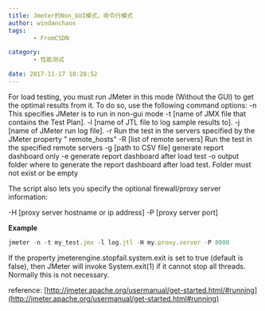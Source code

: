```yaml
---
title: Jmeter的Non_GUI模式，命令行模式
author: windanchaos
tags: 
       - FromCSDN

category: 
       - 性能测试

date: 2017-11-17 10:28:52
---
```

For load testing, you must run JMeter in this mode (Without the GUI) to get the optimal results from it. To do so, use the following command options:
-n This specifies JMeter is to run in non-gui mode -t [name of JMX file that contains the Test Plan]. -l [name of JTL file to log sample results to]. -j [name of JMeter run log file]. -r Run the test in the servers specified by the JMeter property " remote_hosts" -R [list of remote servers] Run the test in the specified remote servers -g [path to CSV file] generate report dashboard only -e generate report dashboard after load test -o output folder where to generate the report dashboard after load test. Folder must not exist or be empty

The script also lets you specify the optional firewall/proxy server information:

-H [proxy server hostname or ip address] -P [proxy server port]

**Example**

```js 
jmeter -n -t my_test.jmx -l log.jtl -H my.proxy.server -P 8000
```

If the property jmeterengine.stopfail.system.exit is set to true (default is false), then JMeter will invoke System.exit(1) if it cannot stop all threads. Normally this is not necessary.

reference:
[http://jmeter.apache.org/usermanual/get-started.html/#running](http://jmeter.apache.org/usermanual/get-started.html#running)
